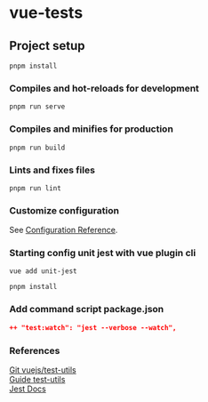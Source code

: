 # vue-tests

## Project setup
```
pnpm install
```

### Compiles and hot-reloads for development
```
pnpm run serve
```

### Compiles and minifies for production
```
pnpm run build
```

### Lints and fixes files
```
pnpm run lint
```

### Customize configuration
See [Configuration Reference](https://cli.vuejs.org/config/).

### Starting config unit jest with vue plugin cli
```shell
vue add unit-jest
```

```shell
pnpm install
```

### Add command script package.json
```json
++ "test:watch": "jest --verbose --watch",
```

### References
[Git vuejs/test-utils](https://github.com/vuejs/test-utils/)\
[Guide test-utils](https://test-utils.vuejs.org/guide/)\
[Jest Docs](https://jestjs.io/docs/getting-started)